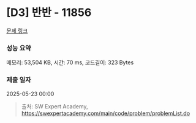 # [D3] 반반 - 11856 

[문제 링크](https://swexpertacademy.com/main/code/problem/problemDetail.do?contestProbId=AXjS1GXqZ8gDFATi) 

### 성능 요약

메모리: 53,504 KB, 시간: 70 ms, 코드길이: 323 Bytes

### 제출 일자

2025-05-23 00:00



> 출처: SW Expert Academy, https://swexpertacademy.com/main/code/problem/problemList.do